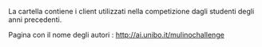 La cartella contiene i client utilizzati nella competizione dagli studenti degli anni precedenti.

Pagina con il nome degli autori : http://ai.unibo.it/mulinochallenge 